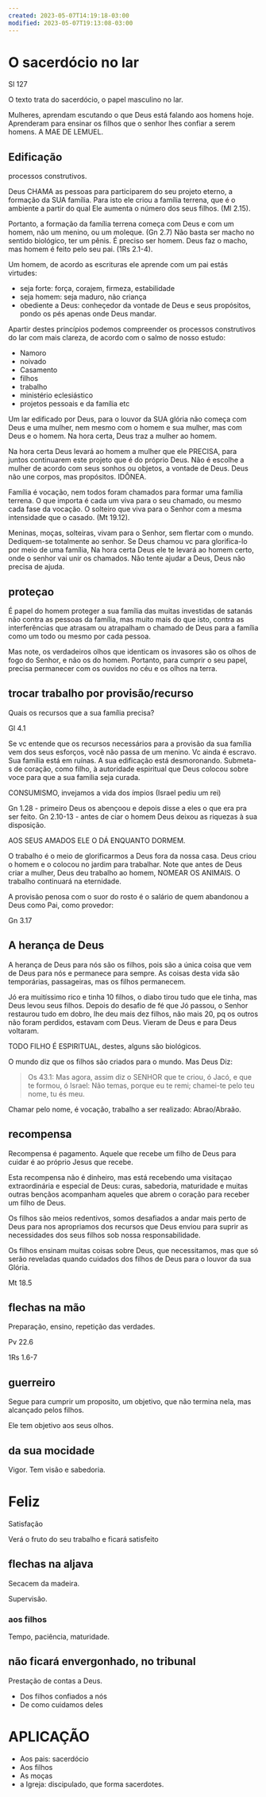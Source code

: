 ```yaml
---
created: 2023-05-07T14:19:18-03:00
modified: 2023-05-07T19:13:08-03:00
---
```


# O sacerdócio no lar

Sl 127

O texto trata do sacerdócio, o papel masculino no lar.

Mulheres, aprendam escutando o que Deus está falando aos homens hoje. Aprenderam para ensinar os filhos que o senhor lhes confiar a serem homens. A MAE DE LEMUEL.

## Edificação

processos construtivos. 

Deus CHAMA as pessoas para participarem do seu projeto eterno, a formação da SUA família. Para isto ele criou a família terrena, que é o ambiente a partir do qual Ele aumenta o número dos seus filhos. (Ml 2.15).

Portanto, a formação da família terrena começa com Deus e com um homem, não um menino, ou um moleque. (Gn 2.7)
Não basta ser macho no sentido biológico, ter um pênis. É preciso ser homem. Deus faz o macho, mas homem é feito pelo seu pai. (1Rs 2.1-4).

Um homem, de acordo as escrituras ele aprende com um pai estás virtudes:

- seja forte: força, corajem, firmeza, estabilidade
- seja homem: seja maduro, não criança
- obediente a Deus: conheçedor da vontade de Deus e seus propósitos, pondo os pés apenas onde Deus mandar.

Apartir destes princípios podemos compreender os processos construtivos do lar com mais clareza, de acordo com o salmo de nosso estudo:

- Namoro
- noivado
- Casamento
- filhos
- trabalho
- ministério eclesiástico
- projetos pessoais e da família etc

Um lar edificado por Deus, para o louvor da SUA glória não começa com Deus e uma mulher, nem mesmo com o homem e sua mulher, mas com Deus e o homem. Na hora certa, Deus traz a mulher ao homem.

Na hora certa Deus levará ao homem a mulher que ele PRECISA, para juntos continuarem este projeto que é do próprio Deus. Não é escolhe a mulher de acordo com seus sonhos ou objetos, a vontade de Deus. Deus não une corpos, mas propósitos. IDÔNEA.

Família é vocação, nem todos foram chamados para formar uma família terrena. O que importa é cada um viva para o seu chamado, ou mesmo cada fase da vocação. O solteiro que viva para o Senhor com a mesma intensidade que o casado. (Mt 19.12).

Meninas, moças, solteiras, vivam para o Senhor, sem flertar com o mundo. Dediquem-se totalmente ao senhor. Se Deus chamou vc para glorifica-lo por meio de uma família, Na hora certa Deus ele te levará ao homem certo, onde o senhor vai unir os chamados. Não tente ajudar a Deus, Deus não precisa de ajuda.

## proteçao

É papel do homem proteger a sua família das muitas investidas de satanás não contra as pessoas da família, mas muito mais do que isto, contra as interferências que atrasam ou atrapalham o chamado de Deus para a família como um todo ou mesmo por cada pessoa.

Mas note, os verdadeiros olhos que identicam os invasores são os olhos de fogo do Senhor, e não os do homem. Portanto, para cumprir o seu papel, precisa permanecer com os ouvidos no céu e os olhos na terra.

## trocar trabalho por provisão/recurso

Quais os recursos que a sua família precisa?

Gl 4.1

Se vc entende que os recursos necessários para a provisão da sua família vem dos seus esforços, você não passa de um menino. Vc ainda é escravo. Sua família está em ruínas. A sua edificação está desmoronando. Submeta-s de coração, como filho, à autoridade espiritual que Deus colocou sobre voce para que a sua família seja curada.

CONSUMISMO, invejamos a vida dos ímpios (Israel pediu um rei)

Gn 1.28 - primeiro Deus os abençoou e depois disse a eles o que era pra ser feito.
Gn 2.10-13 - antes de ciar o homem Deus deixou as riquezas à sua disposição.

AOS SEUS AMADOS ELE O DÁ ENQUANTO DORMEM.

O trabalho é o meio de glorificarmos a Deus fora da nossa casa. Deus criou o homem e o colocou no jardim para trabalhar. Note que antes de Deus criar a mulher, Deus deu trabalho ao homem, NOMEAR OS ANIMAIS. O trabalho continuará na eternidade. 

A provisão penosa com o suor do rosto é o salário de quem abandonou a Deus como Pai, como provedor:

Gn 3.17

## A herança de Deus

A herança de Deus para nós são os filhos, pois são a única coisa que vem de Deus para nós e permanece para sempre. As coisas desta vida são temporárias, passageiras, mas os filhos permanecem.

Jó era muitíssimo rico e tinha 10 filhos, o diabo tirou tudo que ele tinha, mas Deus levou seus filhos. Depois do desafio de fé que Jó passou, o Senhor restaurou tudo em dobro, lhe deu mais dez filhos, não mais 20, pq os outros não foram perdidos, estavam com Deus. Vieram de Deus e para Deus voltaram.

TODO FILHO É ESPIRITUAL, destes, alguns são biológicos.

O mundo diz que os filhos são criados para o mundo. Mas Deus Diz: 

> Os 43.1: Mas agora, assim diz o SENHOR que te criou, ó Jacó, e que te formou, ó Israel: Não temas, porque eu te remi; chamei-te pelo teu nome, tu és meu.

Chamar pelo nome, é vocação, trabalho a ser realizado: Abrao/Abraão.

## recompensa

Recompensa é pagamento. Aquele que recebe um filho de Deus para cuidar é ao próprio Jesus que recebe.

Esta recompensa não é dinheiro, mas está recebendo uma visitaçao extraordinária e especial de Deus: curas, sabedoria, maturidade e muitas outras bençãos acompanham aqueles que abrem o coração para receber um filho de Deus.

Os filhos são meios redentivos, somos desafiados a andar mais perto de Deus para nos apropriamos dos recursos que Deus enviou para suprir as necessidades dos seus filhos sob nossa responsabilidade.

Os filhos ensinam muitas coisas sobre Deus, que necessitamos, mas que só serão reveladas quando cuidados dos filhos de Deus para o louvor da sua Glória.

Mt 18.5

## flechas na mão

Preparação, ensino, repetição das verdades.

Pv 22.6

1Rs 1.6-7

## guerreiro

Segue para cumprir um proposito, um objetivo, que não termina nela, mas alcançado pelos filhos.

Ele tem objetivo aos seus olhos.

## da sua mocidade

Vigor. Tem visão e sabedoria.

# Feliz

Satisfação

Verá o fruto do seu trabalho e ficará satisfeito 

## flechas na aljava

Secacem da madeira.

Supervisão.

### aos filhos

Tempo, paciência, maturidade.

## não ficará envergonhado, no tribunal

Prestação de contas a Deus.

- Dos filhos confiados a nós
- De como cuidamos deles

# APLICAÇÃO

- Aos pais: sacerdócio
- Aos filhos
- As moças
- a Igreja: discipulado, que forma sacerdotes.
